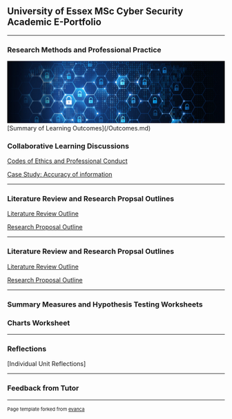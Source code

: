 ## University of Essex MSc Cyber Security Academic E-Portfolio

---

### Research Methods and Professional Practice ###  
<img src="images/network-security.jpeg"/>
[Summary of Learning Outcomes](/Outcomes.md)

### Collaborative Learning Discussions ### 
[Codes of Ethics and Professional Conduct](/disc1.md)


[Case Study: Accuracy of information](/scan.md)





---

### Literature Review and Research Propsal Outlines ###

[Literature Review Outline](/evaluation.md)


[Research Proposal Outline](/design.md)

---

### Literature Review and Research Propsal Outlines ###

[Literature Review Outline](/exec.md)

[Research Proposal Outline](/case.md)

---

### Summary Measures and Hypothesis Testing Worksheets ###








### Charts Worksheet ###






---

### Reflections  ###

[Individual Unit Reflections]

---

### Feedback from Tutor  ###




























---
<p style="font-size:11px">Page template forked from <a href="https://github.com/evanca/quick-portfolio">evanca</a></p>
<!-- Remove above link if you don't want to attibute -->
